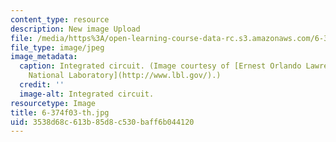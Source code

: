 ```yaml
---
content_type: resource
description: New image Upload
file: /media/https%3A/open-learning-course-data-rc.s3.amazonaws.com/6-374-analysis-and-design-of-digital-integrated-circuits-fall-2003/3538d68c613b85d8c530baff6b044120_6-374f03-th.jpg
file_type: image/jpeg
image_metadata:
  caption: Integrated circuit. (Image courtesy of [Ernest Orlando Lawrence Berkeley
    National Laboratory](http://www.lbl.gov/).)
  credit: ''
  image-alt: Integrated circuit.
resourcetype: Image
title: 6-374f03-th.jpg
uid: 3538d68c-613b-85d8-c530-baff6b044120
---
```

